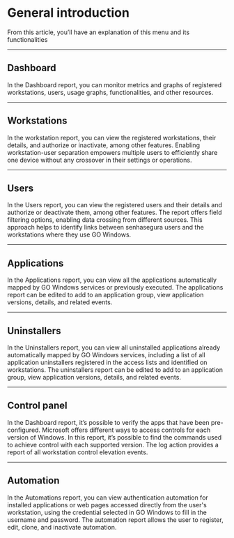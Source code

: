 # General introduction

From this article, you’ll have an explanation of this menu and its functionalities

* * *

## Dashboard
In the Dashboard report, you can monitor metrics and graphs of registered workstations, users, usage graphs, functionalities, and other resources.

* * *

## Workstations
In the workstation report, you can view the registered workstations, their details, and authorize or inactivate, among other features. Enabling workstation-user separation empowers multiple users to efficiently share one device without any crossover in their settings or operations.

* * *

## Users
In the Users report, you can view the registered users and their details and authorize or deactivate them, among other features. The report offers field filtering options, enabling data crossing  from different sources. This approach helps to identify links between senhasegura users and the workstations where they use GO Windows.

* * *

## Applications
In the Applications report, you can view all the applications automatically mapped by GO Windows services or previously executed. The applications report can be  edited to add to an application group, view application versions, details, and related events.

* * *

## Uninstallers
In the Uninstallers report, you can view all uninstalled applications already automatically mapped by GO Windows services, including a list of all application uninstallers registered in the access lists and identified on workstations. The uninstallers report can be edited to add to an application group, view application versions, details, and related events.

* * *

## Control panel
In the Dashboard report, it’s possible to verify the  apps that have been pre-configured. Microsoft offers different ways to access controls for each version of Windows. In this report, it’s possible to find the commands used to achieve control with each supported version. The log action provides a report of all workstation control elevation events.

* * *

## Automation
In the Automations report, you can view authentication automation for installed applications or web pages accessed directly from the user's workstation, using the credential selected in GO Windows to fill in the username and password. The automation report allows the user to register, edit, clone, and inactivate automation.
